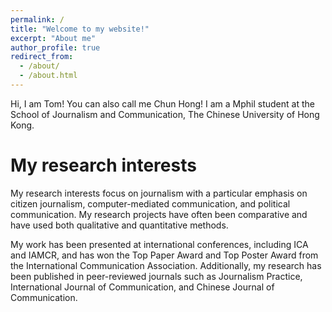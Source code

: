 ```yaml
---
permalink: /
title: "Welcome to my website!"
excerpt: "About me"
author_profile: true
redirect_from: 
  - /about/
  - /about.html
---
```


Hi, I am Tom! You can also call me Chun Hong! I am a Mphil student at the School of Journalism and Communication, The Chinese University of Hong Kong.

My research interests
======
My research interests focus on journalism with a particular emphasis on citizen journalism, computer-mediated communication, and political communication. My research projects have often been comparative and have used both qualitative and quantitative methods.

My work has been presented at international conferences, including ICA and IAMCR, and has won the Top Paper Award and Top Poster Award from the International Communication Association. Additionally, my research has been published in peer-reviewed journals such as Journalism Practice, International Journal of Communication, and Chinese Journal of Communication.


